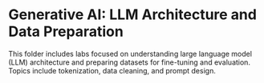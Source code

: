 # Generative AI: LLM Architecture and Data Preparation

This folder includes labs focused on understanding large language model (LLM) architecture and preparing datasets for fine-tuning and evaluation. Topics include tokenization, data cleaning, and prompt design.

